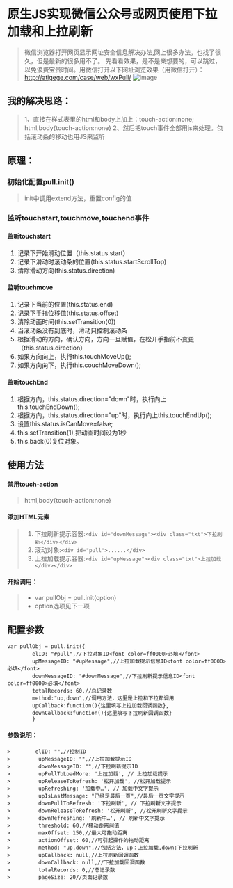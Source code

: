 # 原生JS实现微信公众号或网页使用下拉加载和上拉刷新
> 微信浏览器打开网页显示网址安全信息解决办法,网上很多办法，也找了很久，但是最新的很多用不了。
> 先看看效果，是不是亲想要的，可以跳过，以免浪费宝贵时间。用微信打开以下网址浏览效果（用微信打开）：http://atigege.com/case/web/wxPull/
 ![image](https://raw.githubusercontent.com/gavinjzx/wxPull/master/qr.png)
## 我的解决思路：
> 1、直接在样式表里的html和body上加上：touch-action:none;
    html,body{touch-action:none}
> 2、然后把touch事件全部用js来处理。包括滚动条的移动也用JS来监听
## 原理：
### 初始化配置pull.init()
> init中调用extend方法，重置config的值
### 监听touchstart,touchmove,touchend事件
#### 监听touchstart
1. 记录下开始滑动位置（this.status.start）
2. 记录下滑动时滚动条的位置(this.status.startScrollTop)
3. 清除滑动方向(this.status.direction)
#### 监听touchmove
1. 记录下当前的位置(this.status.end)
2. 记录下手指位移值(this.status.offset)
3. 清除动画时间(this.setTransition(0))
4. 当滚动条没有到底时，滑动只控制滚动条
5. 根据滑动的方向，确认方向，方向一旦赋值，在松开手指前不变更（this.status.direction）
6. 如果方向向上，执行this.touchMoveUp();
7. 如果方向向下，执行this.couchMoveDown();
#### 监听touchEnd
1. 根据方向，this.status.direction="down"时，执行向上this.touchEndDown();
2. 根据方向，this.status.direction="up"时，执行向上this.touchEndUp();
3. 设置this.status.isCanMove=false;
4. this.setTransition(1),把动画时间设为1秒
5. this.back(0)复位对象。


## 使用方法
#### 禁用touch-action
> html,body{touch-action:none}
#### 添加HTML元素
> 1. 下拉刷新提示容器:`<div id="downMessage"><div class="txt">下拉刷新</div></div>`
> 2. 滚动对象:`<div id="pull">......</div>`
> 3. 上拉加载提示容器:`<div id="upMessage"><div class="txt">上拉加载</div></div>`
#### 开始调用：
> + var pullObj = pull.init(option)
> + option选项见下一项

## 配置参数
```
var pullObj = pull.init({
        elID: "#pull",//下拉对象ID<font color=ff0000>必填</font>
        upMessageID: "#upMessage",//上拉加载提示信息ID<font color=ff0000>必填</font>
        downMessageID: "#downMessage",//下拉刷新提示信息ID<font color=ff0000>必填</font>
        totalRecords: 60,//总记录数
        method:"up,down",//调用方法，这里是上拉和下拉都调用
        upCallback:function(){这里填写上拉加载回调函数},
        downCallback:function(){这里填写下拉刷新回调函数}
        }
```
#### 参数说明：
```
>        elID: "",//控制ID
>         upMessageID: "",//上拉加载提示ID
>         downMessageID: "",//下拉刷新提示ID
>         upPullToLoadMore: '上拉加载', // 上拉加载提示
>         upReleaseToRefresh: '松开加载', //松开加载提示
>         upRefreshing: '加载中…', // 加载中文字提示
>         upIsLastMessage: "已经是最后一页",//最后一页文字提示
>         downPullToRefresh: '下拉刷新', // 下拉刷新文字提示
>         downReleaseToRefresh: '松开刷新', //松开刷新文字提示
>         downRefreshing: '刷新中…', // 刷新中文字提示
>         threshold: 60,//移动距离阀值
>         maxOffset: 150,//最大可拖动距离
>         actionOffset: 60,//可引起操作的拖动距离
>         method: "up,down",//包括方法，up：上拉加载,down:下拉刷新
>         upCallback: null,//上拉刷新回调函数
>         downCallback: null,//下拉加载回调函数
>         totalRecords: 0,//总记录数
>         pageSize: 20//页面记录数
```
